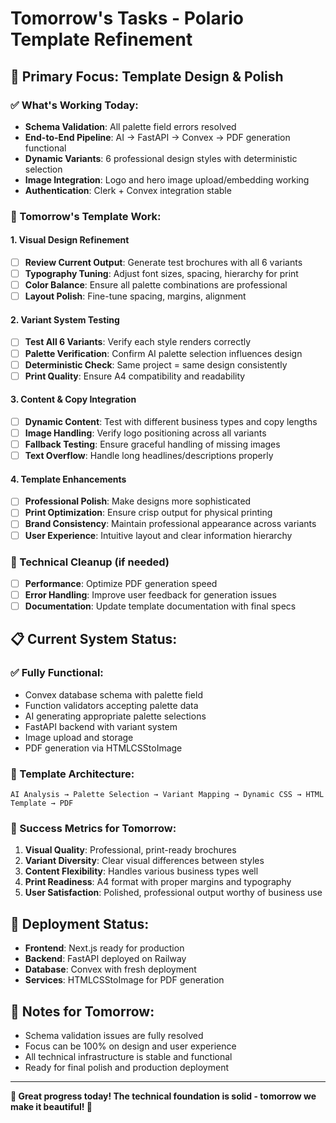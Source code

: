 # Tomorrow's Tasks - Polario Template Refinement

## 🎯 **Primary Focus: Template Design & Polish**

### **✅ What's Working Today:**
- **Schema Validation**: All palette field errors resolved
- **End-to-End Pipeline**: AI → FastAPI → Convex → PDF generation functional
- **Dynamic Variants**: 6 professional design styles with deterministic selection
- **Image Integration**: Logo and hero image upload/embedding working
- **Authentication**: Clerk + Convex integration stable

### **🎨 Tomorrow's Template Work:**

#### **1. Visual Design Refinement**
- [ ] **Review Current Output**: Generate test brochures with all 6 variants
- [ ] **Typography Tuning**: Adjust font sizes, spacing, hierarchy for print
- [ ] **Color Balance**: Ensure all palette combinations are professional
- [ ] **Layout Polish**: Fine-tune spacing, margins, alignment

#### **2. Variant System Testing**
- [ ] **Test All 6 Variants**: Verify each style renders correctly
- [ ] **Palette Verification**: Confirm AI palette selection influences design
- [ ] **Deterministic Check**: Same project = same design consistently
- [ ] **Print Quality**: Ensure A4 compatibility and readability

#### **3. Content & Copy Integration**
- [ ] **Dynamic Content**: Test with different business types and copy lengths
- [ ] **Image Handling**: Verify logo positioning across all variants
- [ ] **Fallback Testing**: Ensure graceful handling of missing images
- [ ] **Text Overflow**: Handle long headlines/descriptions properly

#### **4. Template Enhancements**
- [ ] **Professional Polish**: Make designs more sophisticated
- [ ] **Print Optimization**: Ensure crisp output for physical printing
- [ ] **Brand Consistency**: Maintain professional appearance across variants
- [ ] **User Experience**: Intuitive layout and clear information hierarchy

### **🔧 Technical Cleanup (if needed)**
- [ ] **Performance**: Optimize PDF generation speed
- [ ] **Error Handling**: Improve user feedback for generation issues
- [ ] **Documentation**: Update template documentation with final specs

## 📋 **Current System Status:**

### **✅ Fully Functional:**
- Convex database schema with palette field
- Function validators accepting palette data
- AI generating appropriate palette selections
- FastAPI backend with variant system
- Image upload and storage
- PDF generation via HTMLCSStoImage

### **🎨 Template Architecture:**
```
AI Analysis → Palette Selection → Variant Mapping → Dynamic CSS → HTML Template → PDF
```

### **🎯 Success Metrics for Tomorrow:**
1. **Visual Quality**: Professional, print-ready brochures
2. **Variant Diversity**: Clear visual differences between styles
3. **Content Flexibility**: Handles various business types well
4. **Print Readiness**: A4 format with proper margins and typography
5. **User Satisfaction**: Polished, professional output worthy of business use

## 🚀 **Deployment Status:**
- **Frontend**: Next.js ready for production
- **Backend**: FastAPI deployed on Railway
- **Database**: Convex with fresh deployment
- **Services**: HTMLCSStoImage for PDF generation

## 📝 **Notes for Tomorrow:**
- Schema validation issues are fully resolved
- Focus can be 100% on design and user experience
- All technical infrastructure is stable and functional
- Ready for final polish and production deployment

---

**🎉 Great progress today! The technical foundation is solid - tomorrow we make it beautiful! 🎨**
